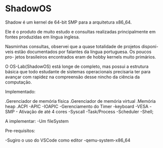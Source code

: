 # ShadowOS
Shadow é um kernel de 64-bit SMP para a arquitetura x86_64.

Ele é o produto de muito estudo e consultas realizadas principalmente em
fontes produzidas em língua inglesa. 

Nasminhas consultas, observei que a quase totalidade de projetos disponí-
veis estão documentados por falantes da língua portuguesa. Os poucos pro-
jetos brasileiros encontrados eram de hobby kernels muito primários. 

O OS-Lab(ShadowOS) está longe de completo, mas possui a estrutura básica 
que todo estudante de sistemas operacionais precisaria ter para avançar 
com rapidez na compreensão desse nincho da ciência da computação.


Implementado:

.Gerenciador de memória física
.Gerenciador de memória virtual
.Memória heap
.ACPI
-APIC
-IOAPIC
-Gerenciamento do Timer
-keyboard
-VESA
-SMP - Ativação de até 4 cores
-Syscall
-Task/Process
-Scheduler
-Shell;

A implementar:
-Um fileSystem 

Pre-requisitos:

-Sugiro o uso do VSCode como editor
-qemu-system-x86_64


